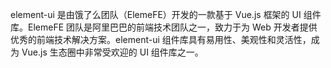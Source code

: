 element-ui 是由饿了么团队（ElemeFE）开发的一款基于 Vue.js 框架的 UI 组件库。ElemeFE 团队是阿里巴巴的前端技术团队之一，致力于为 Web 开发者提供优秀的前端技术解决方案。element-ui 组件库具有易用性、美观性和灵活性，成为 Vue.js 生态圈中非常受欢迎的 UI 组件库之一。